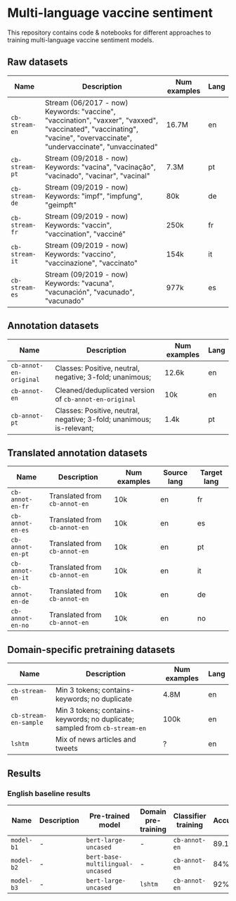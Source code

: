 # Multi-language vaccine sentiment

This repository contains code & notebooks for different approaches to training multi-language vaccine sentiment models.

## Raw datasets

| Name          | Description           | Num examples  | Lang |
| ------------- | --------------------- | ------------- | ---- |
| `cb-stream-en` | Stream (06/2017 - now) Keywords: "vaccine", "vaccination", "vaxxer", "vaxxed", "vaccinated", "vaccinating", "vacine", "overvaccinate", "undervaccinate", "unvaccinated" | 16.7M | en |
| `cb-stream-pt` | Stream (09/2018 - now) Keywords: "vacina", "vacinação", "vacinado", "vacinar", "vacinal" | 7.3M | pt |
| `cb-stream-de` | Stream (09/2019 - now) Keywords: "impf", "impfung", "geimpft" | 80k | de |
| `cb-stream-fr` | Stream (09/2019 - now) Keywords: "vaccin", "vaccination", "vacciné" | 250k | fr |
| `cb-stream-it` | Stream (09/2019 - now) Keywords: "vaccino", "vaccinazione", "vaccinato" | 154k | it |
| `cb-stream-es` | Stream (09/2019 - now) Keywords: "vacuna", "vacunación", "vacunado", "vacunado" | 977k | es |

## Annotation datasets

| Name          | Description           | Num examples  | Lang |
| ------------- | --------------------- | ------------- | ---- |
| `cb-annot-en-original` | Classes: Positive, neutral, negative; 3-fold; unanimous; | 12.6k | en |
| `cb-annot-en` | Cleaned/deduplicated version of `cb-annot-en-original` | 10k | en |
| `cb-annot-pt` | Classes: Positive, neutral, negative; 3-fold; unanimous; is-relevant;  | 1.4k | pt |

## Translated annotation datasets

| Name          | Description           | Num examples  | Source lang | Target lang |
| ------------- | --------------------- | ------------- | ---- |  ---- |
| `cb-annot-en-fr` | Translated from `cb-annot-en`  | 10k | en | fr |
| `cb-annot-en-es` | Translated from `cb-annot-en` | 10k | en | es |
| `cb-annot-en-pt` | Translated from `cb-annot-en` | 10k | en | pt |
| `cb-annot-en-it` | Translated from `cb-annot-en` | 10k | en | it |
| `cb-annot-en-de` | Translated from `cb-annot-en` | 10k | en | de |
| `cb-annot-en-no` | Translated from `cb-annot-en` | 10k | en | no |

## Domain-specific pretraining datasets

| Name          | Description           | Num examples  | Lang |
| ------------- | --------------------- | ------------- | ---- |
| `cb-stream-en` | Min 3 tokens; contains-keywords; no duplicate  | 4.8M | en |
| `cb-stream-en-sample` | Min 3 tokens; contains-keywords; no duplicate; sampled from `cb-stream-en`  | 100k | en |
| `lshtm` | Mix of news articles and tweets   | ? | en |



## Results

### English baseline results

| Name          | Description | Pre-trained model | Domain pre-training | Classifier training | Accuracy | F1-macro |
| ------------- | ------------| ------------------| ------------------- | ------------------- |  ------- | -------- |
| `model-b1` | - | `bert-large-uncased`  | - | `cb-annot-en` | 89.1% | ? |
| `model-b2` | - | `bert-base-multilingual-uncased`  | - | `cb-annot-en` | 84% | ? |
| `model-b3` | - | `bert-large-uncased` | `lshtm` | `cb-annot-en` | 92% | ? |
